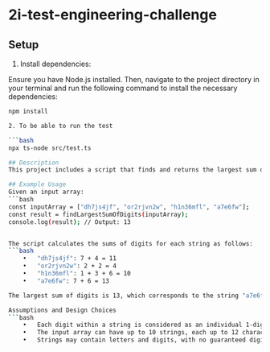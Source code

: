 # 2i-test-engineering-challenge

## Setup

1. Install dependencies:

Ensure you have Node.js installed. Then, navigate to the project directory in your terminal and run the following command to install the necessary dependencies:

```bash
npm install

2. To be able to run the test

```bash
npx ts-node src/test.ts 

## Description
This project includes a script that finds and returns the largest sum of digits within a string from an array of strings. Each string is composed of a combination of letters and digits. The script processes the array to identify the string with the highest sum of its individual digits and returns this sum.

## Example Usage
Given an input array:
```bash
const inputArray = ["dh7js4jf", "or2rjvn2w", "h1n36mfl", "a7e6fw"];
const result = findLargestSumOfDigits(inputArray);
console.log(result); // Output: 13


The script calculates the sums of digits for each string as follows:
```bash
	•	"dh7js4jf": 7 + 4 = 11
	•	"or2rjvn2w": 2 + 2 = 4
	•	"h1n36mfl": 1 + 3 + 6 = 10
	•	"a7e6fw": 7 + 6 = 13

The largest sum of digits is 13, which corresponds to the string "a7e6fw".

Assumptions and Design Choices
```bash
	•	Each digit within a string is considered as an individual 1-digit number.
	•	The input array can have up to 10 strings, each up to 12 characters long.
	•	Strings may contain letters and digits, with no guaranteed digit presence.